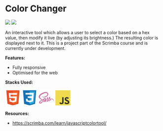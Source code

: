 <h1>Color Changer</h1>

![](https://api.checklyhq.com/v1/badges/checks/942fd695-df82-433d-909b-3c3efe4ce36b?style=for-the-badge&theme=dark) ![](https://api.checklyhq.com/v1/badges/checks/942fd695-df82-433d-909b-3c3efe4ce36b?style=for-the-badge&theme=dark&responseTime=true)

An interactive tool which allows a user to select a color based on a hex value, then modify it live (by adjusting its brightness.) The resulting color is displayed next to it. This is a project part of the Scrimba course and is currently under development.

<strong>Features:</strong><br>
  - Fully responsive
  - Optimised for the web

<strong>Stacks Used:</strong><br>
<br>
<a target="_blank" rel="noopener noreferrer" href="https://github.com/devicons/devicon/blob/master/icons/html5/html5-original.svg"><img src="https://github.com/devicons/devicon/raw/master/icons/html5/html5-original.svg" alt="html5" width="50" height="50" style="max-width:100%;"></a>
<a target="_blank" rel="noopener noreferrer" href="https://github.com/devicons/devicon/blob/master/icons/css3/css3-original.svg"><img src="https://github.com/devicons/devicon/raw/master/icons/css3/css3-original.svg" alt="css3" width="50" height="50" style="max-width:100%;"></a>
<a target="_blank" rel="noopener noreferrer" href="https://github.com/devicons/devicon/blob/master/icons/sass/sass-original.svg"><img src="https://github.com/devicons/devicon/blob/master/icons/sass/sass-original.svg" alt="sass" width="50" height="50" style="max-width:100%;"></a>
<a target="_blank" rel="noopener noreferrer" href="https://github.com/devicons/devicon/blob/master/icons/javascript/javascript-original.svg"><img src="https://github.com/devicons/devicon/raw/master/icons/javascript/javascript-original.svg" alt="JavaScript" width="50" height="50" style="max-width:100%;"></a>

<strong>Resources:</strong>
  - https://scrimba.com/learn/javascriptcolortool/

